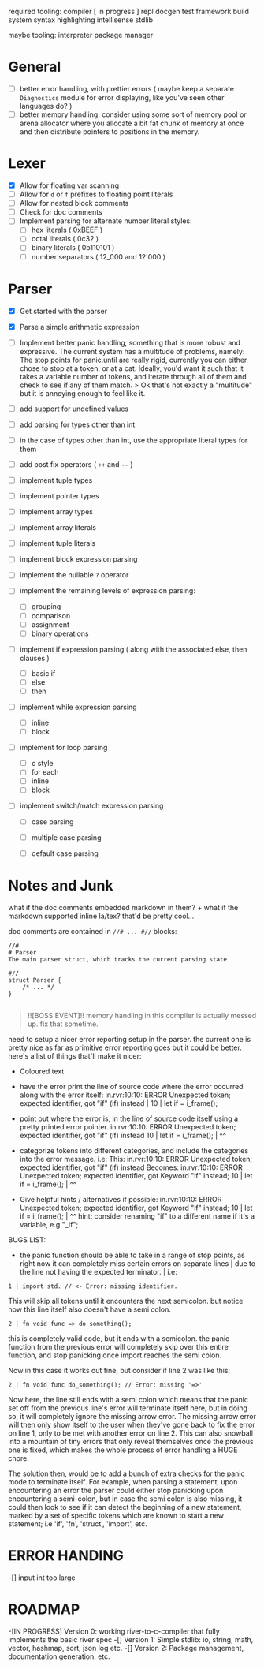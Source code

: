 required tooling:
    compiler [ in progress ]
    repl 
    docgen
    test framework
    build system
    syntax highlighting
    intellisense
    stdlib

maybe tooling:
    interpreter
    package manager


# General
-[ ] better error handling, with prettier errors ( maybe keep a separate `Diagnostics` module for error displaying, like you've seen other languages do? )
-[ ] better memory handling, consider using some sort of memory pool or arena allocator where you allocate a bit fat chunk of memory at once and then distribute pointers to positions in the memory.

# Lexer
-[x] Allow for floating var scanning
-[ ] Allow for `d` or `f` prefixes to floating point literals
-[ ] Allow for nested block comments
-[ ] Check for doc comments
-[ ] Implement parsing for alternate number literal styles:
    -[ ] hex literals ( 0xBEEF )
    -[ ] octal literals ( 0c32 )
    -[ ] binary literals ( 0b110101 )
    -[ ] number separators ( 12_000 and 12'000 )

# Parser
-[x] Get started with the parser
-[x] Parse a simple arithmetic expression

-[ ] Implement better panic handling, something that is more robust and expressive. 
     The current system has a multitude of problems, namely:
     The stop points for panic.until are really rigid, currently you can either chose to stop at a token, or at a cat.
     Ideally, you'd want it such that it takes a variable number of tokens, and iterate through all of them and check to see if any of them match.
         > Ok that's not exactly a "multitude" but it is annoying enough to feel like it.
    
-[ ] add support for undefined values
-[ ] add parsing for types other than int
-[ ] in the case of types other than int, use the appropriate literal types for them
-[ ] add post fix operators ( `++` and `--` )
-[ ] implement tuple types
-[ ] implement pointer types
-[ ] implement array types
-[ ] implement array literals
-[ ] implement tuple literals
-[ ] implement block expression parsing
-[ ] implement the nullable `?` operator

-[ ] implement the remaining levels of expression parsing:
    -[ ] grouping
    -[ ] comparison
    -[ ] assignment
    -[ ] binary operations

-[ ] implement if expression parsing ( along with the associated else, then clauses )
    -[ ] basic if
    -[ ] else
    -[ ] then

-[ ] implement while expression parsing
    -[ ] inline
    -[ ] block

-[ ] implement for loop parsing
    -[ ] c style
    -[ ] for each
    -[ ] inline
    -[ ] block

-[ ] implement switch/match expression parsing
    -[ ] case parsing
    -[ ] multiple case parsing
    -[ ] default case parsing



# Notes and Junk

what if the doc comments embedded markdown in them?
\+ what if the markdown supported inline la/tex? that'd be pretty cool... 


doc comments are contained in `//# ... #//` blocks:
```
//#
# Parser
The main parser struct, which tracks the current parsing state 

#//
struct Parser {
    /* ... */
}
 
```

>!![BOSS EVENT]!!
> memory handling in this compiler is actually messed up. fix that sometime.



need to setup a nicer error reporting setup in the parser. the current one is pretty nice as far as primitive error reporting goes but it could be better.
here's a list of things that'll make it nicer:
- Coloured text
- have the error print the line of source code where the error occurred along with the error itself:
    in.rvr:10:10: ERROR Unexpected token; expected identifier, got "if" (if) instead
    | 10 |  let if = i_frame();

- point out where the error is, in the line of source code itself using a pretty printed error pointer.
    in.rvr:10:10: ERROR Unexpected token; expected identifier, got "if" (if) instead
    10 |  let if = i_frame();
       |      ^^
- categorize tokens into different categories, and include the categories into the error message.
    i.e:
    This:
        in.rvr:10:10: ERROR Unexpected token; expected identifier, got "if" (if) instead
    Becomes:
        in.rvr:10:10: ERROR Unexpected token; expected identifier, got Keyword "if" instead;
        10 |  let if = i_frame();
           |      ^^
- Give helpful hints / alternatives if possible:
        in.rvr:10:10: ERROR Unexpected token; expected identifier, got Keyword "if" instead;
        10 |  let if = i_frame();
           |      ^^
        hint: consider renaming "if" to a different name if it's a variable, e.g "_if";

BUGS LIST:
- the panic function should be able to take in a range of stop points, as right now it can completely miss certain errors on separate lines
| due to the line not having the expected terminator. 
| i.e:
```
1 | import std. // <- Error: missing identifier.
```
This will skip all tokens until it encounters the next semicolon. 
but notice how this line itself also doesn't have a semi colon.

```
2 | fn void func => do_something(); 
```
this is completely valid code, but it ends with a semicolon. the panic function from the
previous error will completely skip over this entire function, and stop panicking once import
reaches the semi colon.

Now in this case it works out fine, but consider if line 2 was like this:
```
2 | fn void func do_something(); // Error: missing '=>'
```
Now here, the line still ends with a semi colon which means that the panic set off from the
previous line's error will terminate itself here, but in doing so, it will completely ignore the
missing arrow error. The missing arrow error will then only show itself to the user when they've gone
back to fix the error on line 1, only to be met with another error on line 2. This can also snowball
into a mountain of tiny errors that only reveal themselves once the previous one is fixed, which makes the
whole process of error handling a HUGE chore.

The solution then, would be to add a bunch of extra checks for the panic mode to terminate itself.
For example, when parsing a statement, upon encountering an error the parser could either stop panicking upon
encountering a semi-colon, but in case the semi colon is also missing, it could then look to see if it can detect
the beginning of a new statement, marked by a set of specific tokens which are known to start a new statement;
i.e 'if', 'fn', 'struct', 'import', etc.

ERROR HANDING
===

-[] input int too large


# ROADMAP

-[IN PROGRESS] Version 0: working river-to-c-compiler that fully implements the basic river spec
-[] Version 1: Simple stdlib: io, string, math, vector, hashmap, sort, json log etc.
-[] Version 2: Package management, documentation generation, etc.
